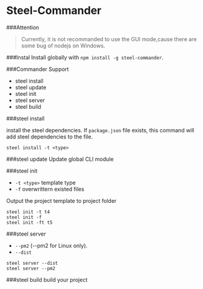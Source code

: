 # Steel-Commander
> 
###Attention
>Currently, it is not recommanded to use the GUI mode,cause there are some bug of nodejs on Windows.

###Instal
Install globally with `npm install -g steel-commander`.

###Commander Support

* steel install
* steel update
* steel init
* steel server
* steel build

###steel install

install the steel dependencies.
If `package.json` file exists, this command will add steel dependencies to the file.
```javasctipt
steel install -t <type>
```

###steel update
Update global CLI module

###steel init
* `-t <type>`  template type  
* `-f` overwrittern existed files

Output the project template to project folder
```javasctipt
steel init -t t4
steel init -f
steel init -ft t5
```
###steel server
* `--pm2` (--pm2 for Linux only).
* `--dist`

```javasctipt
steel server --dist
steel server --pm2
```
   
###steel build
build your project
